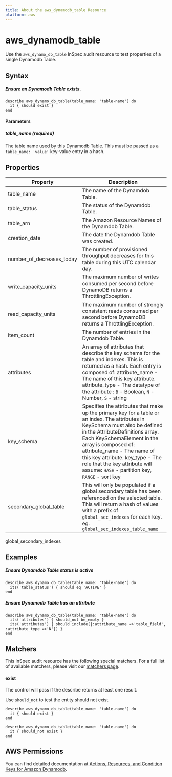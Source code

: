 ```yaml
---
title: About the aws_dynamodb_table Resource
platform: aws
---
```


# aws\_dynamodb\_table

Use the `aws_dynamo_db_table` InSpec audit resource to test properties of a single Dynamodb Table.

## Syntax

##### Ensure an Dynamodb Table exists.
    describe aws_dynamo_db_table(table_name: 'table-name') do
      it { should exist }
    end
      
#### Parameters
##### table_name _(required)_

The table name used by this Dynamodb Table. This must be passed as a `table_name: 'value'` key-value entry in a hash.

## Properties

|Property                  | Description|
| ---                      | --- |
|table_name                | The name of the Dynamdob Table.  |
|table_status              | The status of the Dynamdob Table. |
|table_arn                 | The Amazon Resource Names of the Dynamdob Table. |
|creation_date             | The date the Dynamdob Table was created. |
|number_of_decreases_today | The number of provisioned throughput decreases for this table during this UTC calendar day. |
|write_capacity_units      | The maximum number of writes consumed per second before DynamoDB returns a ThrottlingException. |
|read_capacity_units       | The maximum number of strongly consistent reads consumed per second before DynamoDB returns a ThrottlingException. |
|item_count                | The number of entries in the  Dynamdob Table. |
|attributes                | An array of attributes that describe the key schema for the table and indexes. This is returned as a hash. Each entry is composed of: attribute_name - The name of this key attribute. attribute_type - The datatype of the attribute : `B` - Boolean, `N` - Number, `S` - string|
|key_schema                | Specifies the attributes that make up the primary key for a table or an index. The attributes in KeySchema must also be defined in the AttributeDefinitions array. Each KeySchemaElement in the array is composed of: attribute_name - The name of this key attribute. key_type - The role that the key attribute will assume: `HASH` - partition key, `RANGE` - sort key|
|secondary_global_table    | This will only be populated if a global secondary table has been referenced on the selected table. This will return a hash of values with a prefix of `global_sec_indexes` for each key. eg. `global_sec_indexes_table_name`  |

global_secondary_indexes

## Examples

##### Ensure Dynamdob Table status is active
    describe aws_dynamo_db_table(table_name: 'table-name') do
      its('table_status') { should eq 'ACTIVE' }
    end

##### Ensure Dynamodb Table has an attribute
    describe aws_dynamo_db_table(table_name: 'table-name') do
      its('attributes') { should_not be_empty }
      its('attributes') { should include({:attribute_name =>'table_field', :attribute_type =>'N'}) }
    end

## Matchers

This InSpec audit resource has the following special matchers. For a full list of available matchers, please visit our [matchers page](https://www.inspec.io/docs/reference/matchers/).

#### exist

The control will pass if the describe returns at least one result.

Use `should_not` to test the entity should not exist.

    describe aws_dynamo_db_table(table_name: 'table-name') do
      it { should exist }
    end

    describe aws_dynamo_db_table(table_name: 'table-name') do
      it { should_not exist }
    end
    
## AWS Permissions

You can find detailed documentation at [Actions, Resources, and Condition Keys for Amazon Dynamodb](https://docs.aws.amazon.com/IAM/latest/UserGuide/list_amazondynamodb.html).

